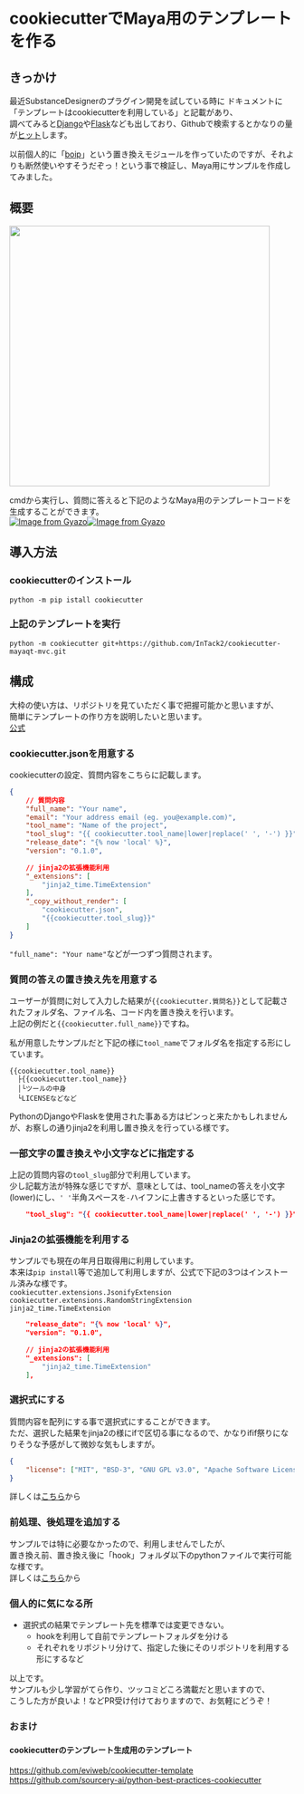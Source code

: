 # cookiecutterでMaya用のテンプレートを作る

## きっかけ
最近SubstanceDesignerのプラグイン開発を試している時に
ドキュメントに「テンプレートはcookiecutterを利用している」と記載があり、  
調べてみると[Django](https://github.com/pydanny/cookiecutter-django)や[Flask](https://github.com/cookiecutter-flask/cookiecutter-flask)なども出しており、Githubで検索するとかなりの量が[ヒット](https://github.com/search?q=cookiecutter)します。  

以前個人的に「[boip](https://github.com/InTack2/boip)」という置き換えモジュールを作っていたのですが、それよりも断然使いやすそうだぞっ！という事で検証し、Maya用にサンプルを作成してみました。


## 概要
<a href="https://github.com/InTack2/cookiecutter-mayaqt-mvc"><img src="https://github-link-card.s3.ap-northeast-1.amazonaws.com/InTack2/cookiecutter-mayaqt-mvc.png" width="460px"></a>  

cmdから実行し、質問に答えると下記のようなMaya用のテンプレートコードを生成することができます。  
[![Image from Gyazo](https://i.gyazo.com/678b5e203f8e8917f72d56bad9507c04.png)](https://gyazo.com/678b5e203f8e8917f72d56bad9507c04)[![Image from Gyazo](https://i.gyazo.com/a9faef8a5930e4eebaa5e3765ae9673b.png)](https://gyazo.com/a9faef8a5930e4eebaa5e3765ae9673b)

## 導入方法
### cookiecutterのインストール
`python -m pip istall cookiecutter`

### 上記のテンプレートを実行
`python -m cookiecutter git+https://github.com/InTack2/cookiecutter-mayaqt-mvc.git`


## 構成
大枠の使い方は、リポジトリを見ていただく事で把握可能かと思いますが、  
簡単にテンプレートの作り方を説明したいと思います。  
[公式](https://cookiecutter.readthedocs.io/en/1.7.2/README.html)

### cookiecutter.jsonを用意する
cookiecutterの設定、質問内容をこちらに記載します。  
```json
{
    // 質問内容
    "full_name": "Your name",
    "email": "Your address email (eg. you@example.com)",
    "tool_name": "Name of the project",
    "tool_slug": "{{ cookiecutter.tool_name|lower|replace(' ', '-') }}",
    "release_date": "{% now 'local' %}",
    "version": "0.1.0",
    
    // jinja2の拡張機能利用
    "_extensions": [
        "jinja2_time.TimeExtension"
    ],
    "_copy_without_render": [
        "cookiecutter.json",
        "{{cookiecutter.tool_slug}}"
    ]
}
```
`"full_name": "Your name"`などが一つずつ質問されます。  

### 質問の答えの置き換え先を用意する
ユーザーが質問に対して入力した結果が`{{cookiecutter.質問名}}`として記載されたフォルダ名、ファイル名、コード内を置き換えを行います。  
上記の例だと`{{cookiecutter.full_name}}`ですね。  

私が用意したサンプルだと下記の様に`tool_name`でフォルダ名を指定する形にしています。  
```
{{cookiecutter.tool_name}}
  ├{{cookiecutter.tool_name}}
  │└ツールの中身
  └LICENSEなどなど
```

PythonのDjangoやFlaskを使用された事ある方はピンっと来たかもしれませんが、お察しの通りjinja2を利用し置き換えを行っている様です。  

### 一部文字の置き換えや小文字などに指定する
上記の質問内容の`tool_slug`部分で利用しています。  
少し記載方法が特殊な感じですが、意味としては、tool_nameの答えを小文字(lower)にし、`' '`半角スペースを`-`ハイフンに上書きするといった感じです。  
```json
    "tool_slug": "{{ cookiecutter.tool_name|lower|replace(' ', '-') }}",
```

### Jinja2の拡張機能を利用する
サンプルでも現在の年月日取得用に利用しています。  
本来は`pip install`等で追加して利用しますが、公式で下記の3つはインストール済みな様です。  
`cookiecutter.extensions.JsonifyExtension`  
`cookiecutter.extensions.RandomStringExtension`  
`jinja2_time.TimeExtension`  

```json
    "release_date": "{% now 'local' %}",
    "version": "0.1.0",
    
    // jinja2の拡張機能利用
    "_extensions": [
        "jinja2_time.TimeExtension"
    ],
```
### 選択式にする
質問内容を配列にする事で選択式にすることができます。  
ただ、選択した結果をjinja2の様にifで区切る事になるので、かなりifif祭りになりそうな予感がして微妙な気もしますが。  

```json
{
    "license": ["MIT", "BSD-3", "GNU GPL v3.0", "Apache Software License 2.0"]
}
```
詳しくは[こちら](https://cookiecutter.readthedocs.io/en/1.7.2/advanced/choice_variables.html)から

### 前処理、後処理を追加する
サンプルでは特に必要なかったので、利用しませんでしたが、  
置き換え前、置き換え後に「hook」フォルダ以下のpythonファイルで実行可能な様です。  
詳しくは[こちら](https://cookiecutter.readthedocs.io/en/1.7.2/advanced/hooks.html)から


### 個人的に気になる所
- 選択式の結果でテンプレート先を標準では変更できない。
    - hookを利用して自前でテンプレートフォルダを分ける
    - それぞれをリポジトリ分けて、指定した後にそのリポジトリを利用する形にするなど


以上です。  
サンプルも少し学習がてら作り、ツッコミどころ満載だと思いますので、  
こうした方が良いよ！などPR受け付けておりますので、お気軽にどうぞ！  

### おまけ

#### cookiecutterのテンプレート生成用のテンプレート
https://github.com/eviweb/cookiecutter-template
https://github.com/sourcery-ai/python-best-practices-cookiecutter
